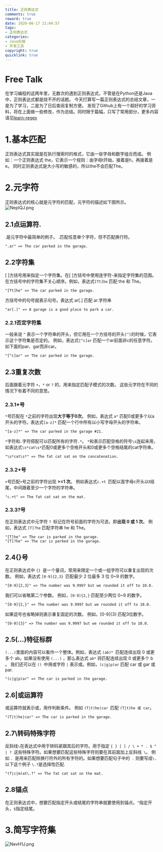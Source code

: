 ```yaml
---
title: 正则表达式
comments: true
reward: true
date: 2020-06-17 21:04:57
tags:
- 正则表达式
categories: 
- Java后端
- 开发工具
copyright: true
quicklink: true
---
```

# Free Talk
在学习编程的这两年里，无数次的遇到正则表达式，不管是在Python还是Java中，正则表达式都是绕不开的话题。
今天打算写一篇正则表达式的总结文章，一是为了学习，二是为了日后查阅复制方便。
发现了Github上有一个超好的学习资料，将在上面做一些修改，作为总结。同时限于篇幅，只写了常用部分，更多内容请见[learn-regex](https://github.com/ziishaned/learn-regex)
<!--more-->
# 1.基本匹配
正则表达式其实就是在执行搜索时的格式，它由一些字母和数字组合而成。 例如：一个正则表达式 the，它表示一个规则：由字母t开始，接着是h，再接着是e。
同时正则表达式是大小写的敏感的，所以the不会匹配The。
# 2.元字符
正则表达式的核心就是元字符的匹配，元字符的描述如下图所示。
![NeplQJ.png](https://s1.ax1x.com/2020/06/18/NeplQJ.png)
## 2.1点运算符.
.是元字符中最简单的例子。 .匹配任意单个字符，但不匹配换行符。
```
".ar" => The car parked in the garage.
```
## 2.2字符集
[ ]方括号用来指定一个字符集。在[ ]方括号中使用连字符-来指定字符集的范围。
在方括号中的字符集不关心顺序。例如，表达式`[Tt]he` 匹配 the 和 The。
```
"[Tt]he" => The car parked in the garage.
```
方括号中的句号就表示句号。表达式 ar[.] 匹配 ar.字符串
```
"ar[.]" => A garage is a good place to park a car.
```
### 2.2.1否定字符集
一般来说 `^` 表示一个字符串的开头，但它用在一个方括号的开头`[^]`的时候，它表示这个字符集是否定的。 例如，表达式`[^c]ar` 匹配一个ar前面非c的任意字符。如下面的par、gar而非car。
```
"[^c]ar" => The car parked in the garage.
```
## 2.3重复次数
后面跟着元字符 `+`，`*` or `?` 的，用来指定匹配子模式的次数。 这些元字符在不同的情况下有着不同的意思。
### 2.3.1*号
`*`号匹配在 `*`之前的字符出现**大于等于0次**。 例如，表达式 `a*` 匹配0或更多个以a开头的字符。表达式`[a-z]*` 匹配一个行中所有以小写字母开头的字符串。
```
"[a-z]*" => The car parked in the garage #21.
```
`*`字符和`.`字符搭配可以匹配所有的字符`.*`。 `*`和表示匹配空格的符号`\s`连起来用，如表达式`\s*cat\s*`匹配0或更多个空格开头和0或更多个空格结尾的cat字符串。
```
"\s*cat\s*" => The fat cat sat on the concatenation.
```
### 2.3.2+号
`+`号匹配`+`号之前的字符出现 **>=1 次**。 例如表达式`c.+t `匹配以首字母c开头以t结尾，中间跟着至少一个字符的字符串。
```
"c.+t" => The fat cat sat on the mat.
```
### 2.3.3?号
在正则表达式中元字符 `? `标记在符号前面的字符为可选，即**出现 0 或 1 次**。 例如，表达式 `[T]?he` 匹配字符串 he 和 The。
```
"[T]he" => The car is parked in the garage.
"[T]?he" => The car is parked in the garage.
```
## 2.4{}号
在正则表达式中 `{} `是一个量词，常用来限定一个或一组字符可以重复出现的次数。 例如，表达式 `[0-9]{2,3} `匹配最少 2 位最多 3 位 0~9 的数字。
```
"[0-9]{2,3}" => The number was 9.9997 but we rounded it off to 10.0.
```
我们可以省略第二个参数。 例如，`[0-9]{2,}` 匹配至少两位 0~9 的数字。
```
"[0-9]{2,}" => The number was 9.9997 but we rounded it off to 10.0.
```
如果逗号也省略掉则表示重复固定的次数。 例如，[0-9]{3} 匹配3位数字。
```
"[0-9]{3}" => The number was 9.9997 but we rounded it off to 10.0.
```
## 2.5(...)特征标群
`(...)`里面的内容可以看作一个整体。例如，表达式 `(ab)* `匹配连续出现 0 或更多个 ab。如果没有使用 `(...)` ，那么表达式 `ab*` 将匹配连续出现 0 或更多个 b 。
我们还可以在 `() `中用或字符 `|` 表示或。例如，`(c|g|p)ar` 匹配 car 或 gar 或 par.
```
"(c|g|p)ar" => The car is parked in the garage.
```
## 2.6|或运算符
或运算符就表示或，用作判断条件。
例如 `(T|t)he|car `匹配 `(T|t)he 或 car`。
```
"(T|t)he|car" => The car is parked in the garage.
```
## 2.7\转码特殊字符
反斜线` \ `在表达式中用于转码紧跟其后的字符。用于指定 `{ } [ ] / \ + * . $ ^ | ? `这些特殊字符。如果想要匹配这些特殊字符则要在其前面加上反斜线` \`。
例如 `. `是用来匹配除换行符外的所有字符的。如果想要匹配句子中的` .` 则要写成` \. `以下这个例子 `\.?`是选择性匹配.
```
"(f|c|m)at\.?" => The fat cat sat on the mat.
```
## 2.8锚点
在正则表达式中，想要匹配指定开头或结尾的字符串就要使用到锚点。`^`指定开头，`$`指定结尾。
# 3.简写字符集
![NevH1J.png](https://s1.ax1x.com/2020/06/18/NevH1J.png)
